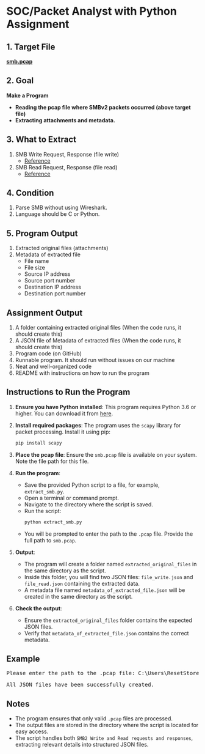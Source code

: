 # SOC/Packet Analyst with Python Assignment

## 1. Target File
**[smb.pcap](https://github.com/noahverner1995/SOC-Packet-Analyst-with-Python-Assignment/blob/main/smb.pcap)**

## 2. Goal

**Make a Program**

- **Reading the pcap file where SMBv2 packets occurred (above target file)**
- **Extracting attachments and metadata.**

## 3. What to Extract

1. SMB Write Request, Response (file write)
   - [Reference](https://learn.microsoft.com/en-us/openspecs/windows_protocols/ms-smb2/e7046961-3318-4350-be2a-a8d69bb59ce8)
2. SMB Read Request, Response (file read)
   - [Reference](https://learn.microsoft.com/en-us/openspecs/windows_protocols/ms-smb2/320f04f3-1b28-45cd-aaa1-9e5aed810dca)

## 4. Condition

1. Parse SMB without using Wireshark.
2. Language should be C or Python.

## 5. Program Output

1. Extracted original files (attachments)
2. Metadata of extracted file
    - File name
    - File size
    - Source IP address
    - Source port number
    - Destination IP address
    - Destination port number

## Assignment Output

1. A folder containing extracted original files (When the code runs, it should create this)
2. A JSON file of Metadata of extracted files (When the code runs, it should create this)
3. Program code (on GitHub)
4. Runnable program. It should run without issues on our machine
5. Neat and well-organized code
6. README with instructions on how to run the program

## Instructions to Run the Program

1. **Ensure you have Python installed**: This program requires Python 3.6 or higher. You can download it from [here](https://www.python.org/downloads/).

2. **Install required packages**: The program uses the `scapy` library for packet processing. Install it using pip:
    ```bash
    pip install scapy
    ```

3. **Place the pcap file**: Ensure the `smb.pcap` file is available on your system. Note the file path for this file.

4. **Run the program**:
    - Save the provided Python script to a file, for example, `extract_smb.py`.
    - Open a terminal or command prompt.
    - Navigate to the directory where the script is saved.
    - Run the script:
      ```bash
      python extract_smb.py
      ```
    - You will be prompted to enter the path to the `.pcap` file. Provide the full path to `smb.pcap`.

5. **Output**:
    - The program will create a folder named `extracted_original_files` in the same directory as the script.
    - Inside this folder, you will find two JSON files: `file_write.json` and `file_read.json` containing the extracted data.
    - A metadata file named `metadata_of_extracted_file.json` will be created in the same directory as the script.

6. **Check the output**:
    - Ensure the `extracted_original_files` folder contains the expected JSON files.
    - Verify that `metadata_of_extracted_file.json` contains the correct metadata.

## Example

<pre>Please enter the path to the .pcap file: C:\Users\ResetStoreX\Downloads\hyper hire technical test\smb.pcap</pre>
<pre>All JSON files have been successfully created.</pre>

## Notes

- The program ensures that only valid ```.pcap``` files are processed.
- The output files are stored in the directory where the script is located for easy access.
- The script handles both ```SMB2 Write and Read requests and responses```, extracting relevant details into structured JSON files.
